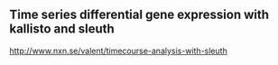 ## Time series differential gene expression with kallisto and sleuth
http://www.nxn.se/valent/timecourse-analysis-with-sleuth

